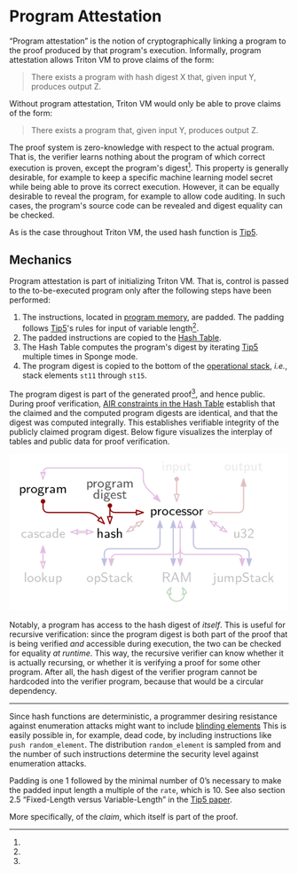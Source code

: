 # Program Attestation

“Program attestation” is the notion of cryptographically linking a program to the proof produced by that program's execution.
Informally, program attestation allows Triton VM to prove claims of the form:

> There exists a program with hash digest X that, given input Y, produces output Z.

Without program attestation, Triton VM would only be able to prove claims of the form:

> There exists a program that, given input Y, produces output Z.

The proof system is zero-knowledge with respect to the actual program.
That is, the verifier learns nothing about the program of which correct execution is proven, except the program's digest[^zk].
This property is generally desirable, for example to keep a specific machine learning model secret while being able to prove its correct execution.
However, it can be equally desirable to reveal the program, for example to allow code auditing.
In such cases, the program's source code can be revealed and digest equality can be checked.

As is the case throughout Triton VM, the used hash function is [Tip5][tip5].

## Mechanics

Program attestation is part of initializing Triton VM.
That is, control is passed to the to-be-executed program only after the following steps have been performed:

1. The instructions, located in [program memory](program-table.md), are padded.
The padding follows [Tip5][tip5]'s rules for input of variable length[^input-pad].
1. The padded instructions are copied to the [Hash Table](hash-table.md).
1. The Hash Table computes the program's digest by iterating [Tip5][tip5] multiple times in Sponge mode.
1. The program digest is copied to the bottom of the [operational stack](registers.md), _i.e._, stack elements `st11` through `st15`.

The program digest is part of the generated proof[^claim], and hence public.
During proof verification, [AIR constraints in the Hash Table](hash-table.md#transition-constraints) establish that the claimed and the computed program digests are identical, and that the digest was computed integrally.
This establishes verifiable integrity of the publicly claimed program digest.
Below figure visualizes the interplay of tables and public data for proof verification.

![](img/program-attestation.png)

Notably, a program has access to the hash digest of _itself_.
This is useful for recursive verification:
since the program digest is both part of the proof that is being verified _and_ accessible during execution, the two can be checked for equality _at runtime_.
This way, the recursive verifier can know whether it is actually recursing, or whether it is verifying a proof for some other program.
After all, the hash digest of the verifier program cannot be hardcoded into the verifier program, because that would be a circular dependency.

---

[blinding]: https://en.wikipedia.org/wiki/Blinding_(cryptography)
[tip5]: https://eprint.iacr.org/2023/107.pdf

[^zk]:
Since hash functions are deterministic, a programmer desiring resistance against enumeration attacks might want to include [blinding elements][blinding]
This is easily possible in, for example, dead code, by including instructions like `push random_element`.
The distribution `random_element` is sampled from and the number of such instructions determine the security level against enumeration attacks.

[^input-pad]:
Padding is one 1 followed by the minimal number of 0’s necessary to make the padded input length a multiple of the $\texttt{rate}$, which is 10.
See also section 2.5 “Fixed-Length versus Variable-Length” in the [Tip5 paper][tip5].

[^claim]:
More specifically, of the _claim_, which itself is part of the proof.
